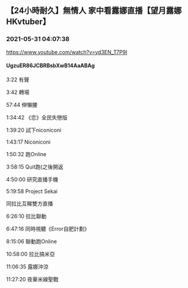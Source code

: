 ## 【24小時耐久】無情人 家中看露娜直播【望月露娜HKvtuber】
### 2021-05-31 04:07:38
https://www.youtube.com/watch?v=yd3EN_T7P9I
#### UgzuER86JCBRBsbXwB14AaABAg
3:22 有聲

3:42 轉場

57:44 伸懶腰

1:34:42 《恋》全民失戀版

1:39:20 試下niconiconi

1:43:17 Niconiconi

1:50:32 跑Online

3:58:15 Quit跑(之後開返

4:50:00 研究直播手機

5:19:58 Project Sekai

同拉比互睇雙方直播

6:26:10 拉比聯動

6:47:16 同時視聽《Error自肥計劃》

8:15:06 聯動跑Online

10:58:00 拉比搞米亞

11:06:35 露娜沖涼

11:27:20 夜華米線聖戰

